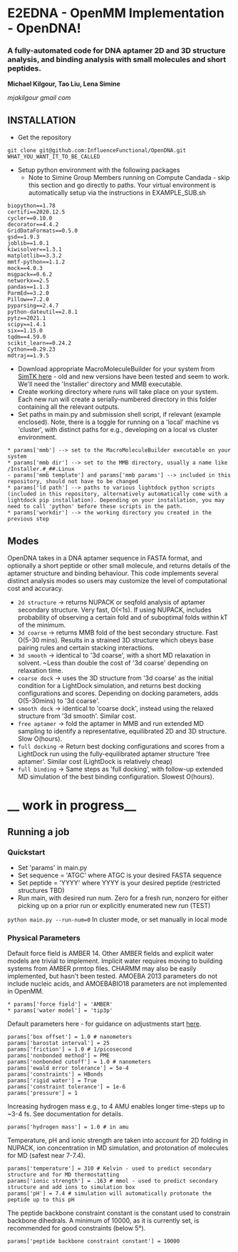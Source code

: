 # E2EDNA - OpenMM Implementation - OpenDNA!

### A fully-automated code for DNA aptamer 2D and 3D structure analysis, and binding analysis with small molecules and short peptides.

**Michael Kilgour, Tao Liu, Lena Simine**

_mjakilgour gmail com_

## INSTALLATION
* Get the repository
```
git clone git@github.com:InfluenceFunctional/OpenDNA.git WHAT_YOU_WANT_IT_TO_BE_CALLED
```
* Setup python environment with the following packages
  * Note to Simine Group Members running on Compute Candada - skip this section and go directly to paths. Your virtual environment is automatically setup via the instructions in EXAMPLE_SUB.sh
```
biopython==1.78
certifi==2020.12.5
cycler==0.10.0
decorator==4.4.2
GridDataFormats==0.5.0
gsd==1.9.3
joblib==1.0.1
kiwisolver==1.3.1
matplotlib==3.3.2
mmtf-python==1.1.2
mock==4.0.3
msgpack==0.6.2
networkx==2.5
pandas==1.1.3
ParmEd==3.2.0
Pillow==7.2.0
pyparsing==2.4.7
python-dateutil==2.8.1
pytz==2021.1
scipy==1.4.1
six==1.15.0
tqdm==4.59.0
scikit_learn==0.24.2
Cython==0.29.23
mdtraj==1.9.5
```
* Download appropriate MacroMoleculeBuilder for your system from [SimTK here](https://simtk.org/projects/rnatoolbox) - old and new versions have been tested and seem to work. We'll need the 'Installer' directory and MMB executable. 
* Create working directory where runs will take place on your system. 
  Each new run will create a serially-numbered directory in this folder containing all the relevant outputs.
* Set paths in main.py and submission shell script, if relevant (example enclosed). Note, there is a toggle for running on a 'local' machine vs 'cluster', with distinct paths for e.g., developing on a local vs cluster environment.
```
* params['mmb'] --> set to the MacroMoleculeBuilder executable on your system
* params['mmb dir'] --> set to the MMB directory, usually a name like /Installer.#_##.Linux
- params['mmb template'] and params['mmb params'] --> included in this repository, should not have to be changed
* params['ld path'] --> paths to various lightdock python scripts (included in this repository, alternatively automatically come with a lightdock pip installation). Depending on your installation, you may need to call 'python' before these scripts in the path.
* params['workdir'] --> the working directory you created in the previous step
```

## Modes
OpenDNA takes in a DNA aptamer sequence in FASTA format, and optionally a short peptide or other small molecule, and returns details of the aptamer structure and binding behaviour.
This code implements several distinct analysis modes so users may customize the level of computational cost and accuracy.

* `2d structure` &rarr; returns NUPACK or seqfold analysis of aptamer secondary structure. Very fast, O(<1s). If using NUPACK, includes probability of observing a certain fold and of suboptimal folds within kT of the minimum.
* `3d coarse` &rarr; returns MMB fold of the best secondary structure. Fast O(5-30 mins). Results in a strained 3D structure which obeys base pairing rules and certain stacking interactions.
* `3d smooth` &rarr; identical to '3d coarse', with a short MD relaxation in solvent. ~Less than double the cost of '3d coarse' depending on relaxation time.
* `coarse dock` &rarr; uses the 3D structure from '3d coarse' as the initial condition for a LightDock simulation, and returns best docking configurations and scores. Depending on docking parameters, adds O(5-30mins) to '3d coarse'.
* `smooth dock` &rarr; identical to 'coarse dock', instead using the relaxed structure from '3d smooth'. Similar cost. 
* `free aptamer` &rarr; fold the aptamer in MMB and run extended MD sampling to identify a representative, equilibrated 2D and 3D structure. Slow O(hours).
* `full docking` &rarr; Return best docking configurations and scores from a LightDock run using the fully-equilibrated aptamer structure 'free aptamer'. Similar cost (LightDock is relatively cheap)
* `full binding` &rarr; Same steps as 'full docking', with follow-up extended MD simulation of the best binding configuration. Slowest O(hours).

# __ work in progress__


## Running a job

### Quickstart
* Set 'params' in main.py
* Set sequence = 'ATGC' where ATGC is your desired FASTA sequence
* Set peptide = 'YYYY' where YYYY is your desired peptide (restricted structures TBD)
* Run main, with desired run num. Zero for a fresh run, nonzero for either picking up on a prior run or explicitly enumerated new run (TEST)

`python main.py --run-num=0` In cluster mode, or set manually in local mode

### Physical Parameters

Default force field is AMBER 14. Other AMBER fields and explicit water models are trivial to implement. Implicit water requires moving to building systems from AMBER prmtop files. CHARMM may also be easily implemented, but hasn't been tested. AMOEBA 2013 parameters do not include nucleic acids, and AMOEBABIO18 parameters are not implemented in OpenMM.  
```
* params['force field'] = 'AMBER'
* params['water model'] = 'tip3p'
```

Default parameters here - for guidance on adjustments start [here](http://docs.openmm.org/latest/userguide/application.html).

```
params['box offset'] = 1.0 # nanometers
params['barostat interval'] = 25
params['friction'] = 1.0 # 1/picosecond
params['nonbonded method'] = PME
params['nonbonded cutoff'] = 1.0 # nanometers
params['ewald error tolerance'] = 5e-4
params['constraints'] = HBonds
params['rigid water'] = True
params['constraint tolerance'] = 1e-6
params['pressure'] = 1 
```

Increasing hydrogen mass e.g., to 4 AMU enables longer time-steps up to ~3-4 fs. See documentation for details.

```
params['hydrogen mass'] = 1.0 # in amu
```

Temperature, pH and ionic strength are taken into account for 2D folding in NUPACK, ion concentration in MD simulation, and protonation of molecules for MD (safest near 7-7.4).

```
params['temperature'] = 310 # Kelvin - used to predict secondary structure and for MD thermostatting
params['ionic strength'] = .163 # mmol - used to predict secondary structure and add ions to simulation box
params['pH'] = 7.4 # simulation will automatically protonate the peptide up to this pH
```

The peptide backbone constraint constant is the constant used to constrain backbone dihedrals. 
A minimum of 10000, as it is currently set, is recommended for good constraints (below 5°).

```
params['peptide backbone constraint constant'] = 10000
```

